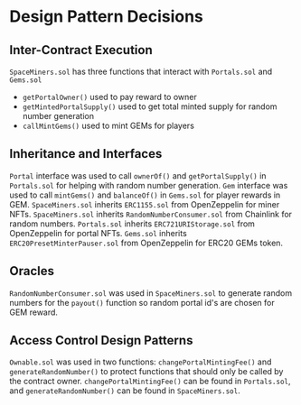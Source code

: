 # Design Pattern Decisions

## Inter-Contract Execution

`SpaceMiners.sol` has three functions that interact with `Portals.sol` and `Gems.sol`
- `getPortalOwner()` used to pay reward to owner
- `getMintedPortalSupply()` used to get total minted supply for random number generation
- `callMintGems()` used to mint GEMs for players

## Inheritance and Interfaces

`Portal` interface was used to call `ownerOf()` and `getPortalSupply()` in `Portals.sol` for helping with random number generation.
`Gem` interface was used to call `mintGems()` and `balanceOf()` in `Gems.sol` for player rewards in GEM.
`SpaceMiners.sol` inherits `ERC1155.sol` from OpenZeppelin for miner NFTs.
`SpaceMiners.sol` inherits `RandomNumberConsumer.sol` from Chainlink for random numbers.
`Portals.sol` inherits `ERC721URIStorage.sol` from OpenZeppelin for portal NFTs.
`Gems.sol` inherits `ERC20PresetMinterPauser.sol` from OpenZeppelin for ERC20 GEMs token.

## Oracles

`RandomNumberConsumer.sol` was used in `SpaceMiners.sol` to generate random numbers for the `payout()` function so random portal id's are chosen for GEM reward.

## Access Control Design Patterns

`Ownable.sol` was used in two functions: `changePortalMintingFee()` and `generateRandomNumber()` to protect functions that should only be called by the contract owner. `changePortalMintingFee()` can be found in `Portals.sol`, and `generateRandomNumber()` can be found in `SpaceMiners.sol`.